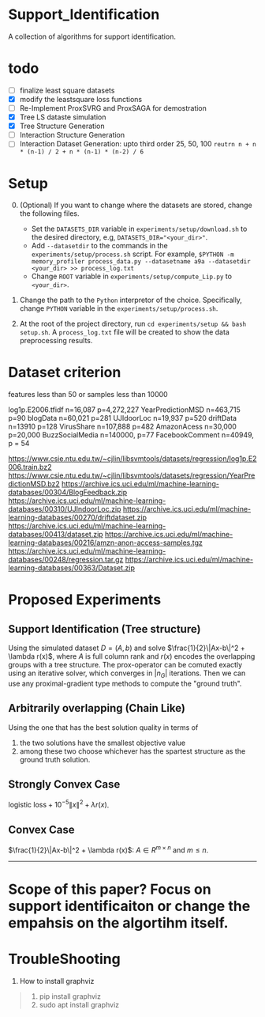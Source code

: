 # Support_Identification
A collection of algorithms for support identification.

# todo
- [ ] finalize least square datasets
- [x] modify the leastsquare loss functions 
- [ ] Re-Implement ProxSVRG and ProxSAGA for demostration
- [x] Tree LS dataste simulation
- [x] Tree Structure Generation
- [ ] Interaction Structure Generation
- [ ] Interaction Dataset Generation: upto third order 25, 50, 100 `reutrn n + n * (n-1) / 2 + n * (n-1) * (n-2) / 6`

# Setup
0. (Optional) If you want to change where the datasets are stored, change the following files.
   * Set the `DATASETS_DIR` variable in `experiments/setup/download.sh` to the desired directory, e.g, `DATASETS_DIR="<your_dir>"`.
   * Add `--datasetdir` to the commands in the `experiments/setup/process.sh` script. For example, `$PYTHON -m memory_profiler process_data.py --datasetname a9a --datasetdir <your_dir> >> process_log.txt`
   * Change `ROOT` variable in `experiments/setup/compute_Lip.py` to `<your_dir>`.

1. Change the path to the `Python` interpretor of the choice. Specifically, change `PYTHON` variable in the `experiments/setup/process.sh`.
2. At the root of the project directory, run `cd experiments/setup && bash setup.sh`. A `process_log.txt` file will be created to show the data preprocessing results.

# Dataset criterion
features less than 50 or samples less than 10000

log1p.E2006.tfidf n=16,087 p=4,272,227
YearPredictionMSD n=463,715 p=90
blogData n=60,021 p=281
UJIdoorLoc n=19,937 p=520
driftData n=13910 p=128
VirusShare n=107,888 p=482
AmazonAcess n=30,000 p=20,000
BuzzSocialMedia n=140000, p=77
FacebookComment n=40949, p = 54

https://www.csie.ntu.edu.tw/~cjlin/libsvmtools/datasets/regression/log1p.E2006.train.bz2
https://www.csie.ntu.edu.tw/~cjlin/libsvmtools/datasets/regression/YearPredictionMSD.bz2
https://archive.ics.uci.edu/ml/machine-learning-databases/00304/BlogFeedback.zip
https://archive.ics.uci.edu/ml/machine-learning-databases/00310/UJIndoorLoc.zip
https://archive.ics.uci.edu/ml/machine-learning-databases/00270/driftdataset.zip
https://archive.ics.uci.edu/ml/machine-learning-databases/00413/dataset.zip
https://archive.ics.uci.edu/ml/machine-learning-databases/00216/amzn-anon-access-samples.tgz
https://archive.ics.uci.edu/ml/machine-learning-databases/00248/regression.tar.gz
https://archive.ics.uci.edu/ml/machine-learning-databases/00363/Dataset.zip



# Proposed Experiments

## Support Identification (Tree structure)
Using the simulated dataset $D=(A,b)$ and solve $\frac{1}{2}\|Ax-b\|^2 + \lambda r(x)$, where $A$ is full column rank and $r(x)$ encodes the overlapping groups with a tree structure. The prox-operator can be comuted exactly using an iterative solver, which converges in $|n_G|$ iterations. Then we can use any proximal-gradient type methods to compute the "ground truth".


## Arbitrarily overlapping (Chain Like)

Using the one that has the best solution quality in terms of 
1. the two solutions have the smallest objective value
2. among these two choose whichever has the spartest structure as the ground truth solution.

## Strongly Convex Case

$\text{logistic loss} + 10^{-5}\|x\|^2 + \lambda r(x)$. 

## Convex Case

$\frac{1}{2}\|Ax-b\|^2 + \lambda r(x)$: $A\in R^{m\times n}$ and $m\leq n$.

---

# Scope of this paper? Focus on support identificaiton or change the empahsis on the algortihm itself.


# TroubleShooting
1. How to install graphviz
> 1. pip install graphviz
> 2. sudo apt install graphviz